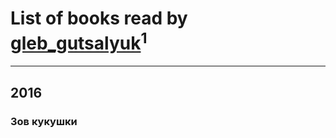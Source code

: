 # List of books read by [gleb_gutsalyuk](http://vk.com/id12719684)<sup>1</sup>
---

## 2016

### Зов кукушки



